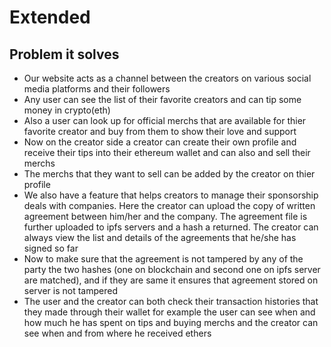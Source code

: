 # Extended
## Problem it solves
- Our website acts as a channel between the creators on various social media platforms and their followers
- Any user can see the list of their favorite creators and can tip some money in crypto(eth)
- Also a user can look up for official merchs that are available for thier favorite creator and buy from them to show their love and support
- Now on the creator side a creator can create their own profile and receive their tips into their ethereum wallet and can also and sell their merchs 
- The merchs that they want to sell can be added by the creator on thier profile
- We also have a feature that helps creators to manage their sponsorship deals with companies. Here the creator can upload the copy of written agreement  between him/her and the company. The agreement file is further uploaded to ipfs servers and a hash a returned. The creator can always view the list and details of the agreements that he/she has signed so far
- Now to make sure that the agreement is not tampered by any of the party the two hashes (one on blockchain and second one on ipfs server are matched), and if they are same it ensures that agreement stored on server is not tampered
- The user and the creator can both check their transaction histories that they made through their wallet for example the user can see when and how much he has spent on tips and buying merchs and the creator can see when and from where he received ethers

